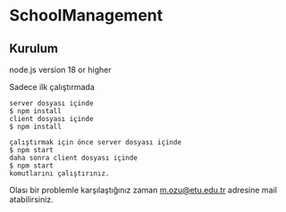 # SchoolManagement
## Kurulum
node.js version 18 or higher


Sadece ilk çalıştırmada
```
server dosyası içinde
$ npm install
client dosyası içinde
$ npm install
```
```
çalıştırmak için önce server dosyası içinde
$ npm start
daha sonra client dosyası içinde
$ npm start
komutlarını çalıştırınız.
```
Olası bir problemle karşılaştığınız zaman
m.ozu@etu.edu.tr adresine mail atabilirsiniz.


